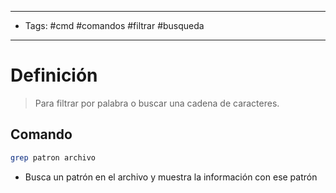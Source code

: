 --------------------
- Tags: #cmd #comandos #filtrar #busqueda 
-----------------------------
# Definición

> Para filtrar por palabra o buscar una cadena de caracteres.

## Comando

```bash
grep patron archivo
```
- Busca un patrón en el archivo y muestra la información con ese patrón
